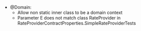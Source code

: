 - @Domain: 
  - Allow non static inner class to be a domain context
  - Parameter E does not match class RateProvider in RateProviderContractProperties.SimpleRateProviderTests 

